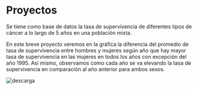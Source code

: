 # Proyectos
Se tiene como base de datos la tasa de supervivencia de diferentes tipos de cáncer a lo largo de 5 años en una población mixta.


En este breve proyecto veremos en la gráfica la diferencia del promedio de tasa de supervivencia entre hombres y mujeres según año que hay mayor tasa de supervivencia en las mujeres en todos los años con excepción del año 1995. Asi mismo, observamos como cada año se va elevando la tasa de supervivencia en comparación al año anterior para ambos sexos.  


![descarga](https://github.com/MarcosArAr/Proyectos/assets/160163580/1dcb8e62-2d1f-4327-abb2-da4ecd9fd0ca)

